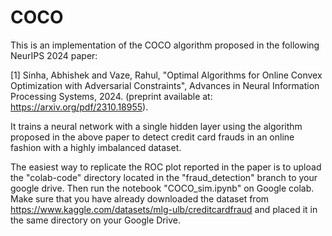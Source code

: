 # COCO
This is an implementation of the COCO algorithm proposed in the following NeurIPS 2024 paper:

[1] Sinha, Abhishek and Vaze, Rahul, "Optimal Algorithms for Online Convex Optimization with Adversarial Constraints", Advances in Neural Information Processing Systems, 2024. (preprint available at: https://arxiv.org/pdf/2310.18955).

It trains a neural network with a single hidden layer using the algorithm proposed in the above paper to detect credit card frauds in an online fashion with a highly imbalanced dataset.

The easiest way to replicate the ROC plot reported in the paper is to upload the "colab-code" directory located in the "fraud_detection" branch to your google drive. Then run the notebook "COCO_sim.ipynb" on Google colab. Make sure that you have already downloaded the dataset from https://www.kaggle.com/datasets/mlg-ulb/creditcardfraud and placed it in the same directory on your Google Drive. 
